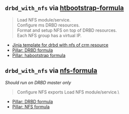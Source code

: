 ``drbd_with_nfs`` via [htbootstrap-formula](https://github.com/SUSE/habootstrap-formula.git)
-------------------
> Load NFS module/service.\
> Configure ms DRBD resources.\
> Format and setup NFS on top of DRBD resources.\
> Each NFS group has a virtual IP.


* [Jinja template for drbd with nfs of crm resource](./with_pacemaker/drbd_with_nfs_crm.j2)
* [Pillar: DRBD formula](./with_pacemaker/pillar.example.drbd)
* [Pillar: habootstrap formula](./with_pacemaker/pillar.example.cluster)


``drbd_with_nfs`` via [nfs-formula](https://github.com/saltstack-formulas/nfs-formula)
-------------------
*Should run on DRBD master only*

> Configure NFS exports
> Load NFS module/service.\


* [Pillar: DRBD formula](./without_pacemaker/pillar.example.drbd)
* [Pillar: NFS formula](./with_pacemakerout/pillar.example.nfs)
